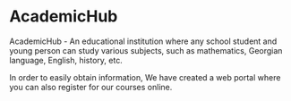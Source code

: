 # AcademicHub


AcademicHub - An educational institution where any school student and young person
can study various subjects, such as mathematics, Georgian language, English, history, etc.

In order to easily obtain information, We have created a web portal where you can also register for our courses online.
